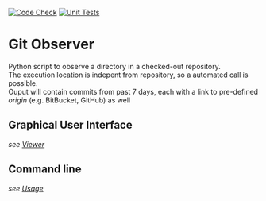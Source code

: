 [![Code Check](https://github.com/worstprgr/git-observer/actions/workflows/codecheck.yml/badge.svg)](https://github.com/worstprgr/git-observer/actions/workflows/codecheck.yml)
[![Unit Tests](https://github.com/worstprgr/git-observer/actions/workflows/unittest.yml/badge.svg)](https://github.com/worstprgr/git-observer/actions/workflows/unittest.yml) 

# Git Observer
Python script to observe a directory in a checked-out repository.  
The execution location is indepent from repository, so a automated call is possible.  
Ouput will contain commits from past 7 days, each with a link to pre-defined _origin_ (e.g. BitBucket, GitHub) as well
## Graphical User Interface
_see [Viewer](./doc/Viewer.md)_
## Command line
_see [Usage](./doc/Arguments.md)_